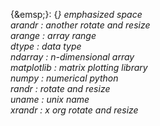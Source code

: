 {\&emsp;}: {<em>} emphasized space  
arandr : another rotate and resize  
arange : array range  
dtype : data type  
ndarray : n-dimensional array  
matplotlib : matrix plotting library  
numpy : numerical python  
randr : rotate and resize  
uname : unix name  
xrandr : x org rotate and resize  
